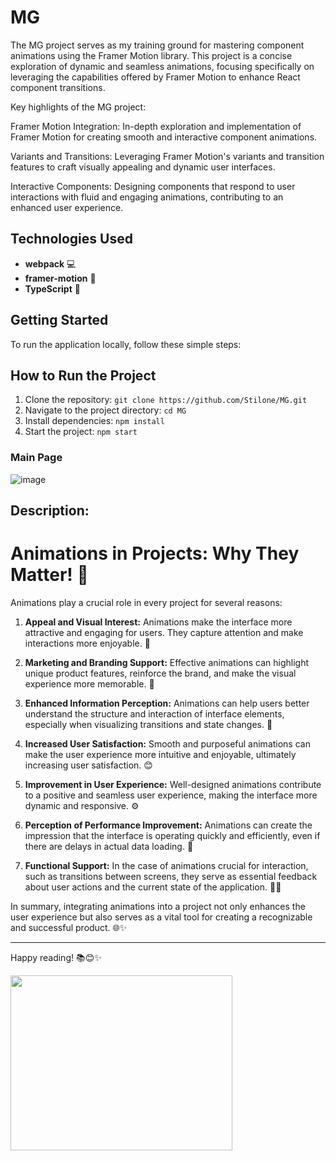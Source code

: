 # MG

The MG project serves as my training ground for mastering component animations using the Framer Motion library. This project is a concise exploration of dynamic and seamless animations, focusing specifically on leveraging the capabilities offered by Framer Motion to enhance React component transitions.

Key highlights of the MG project:

Framer Motion Integration: In-depth exploration and implementation of Framer Motion for creating smooth and interactive component animations.

Variants and Transitions: Leveraging Framer Motion's variants and transition features to craft visually appealing and dynamic user interfaces.

Interactive Components: Designing components that respond to user interactions with fluid and engaging animations, contributing to an enhanced user experience.

## Technologies Used
- **webpack** 💻
- **framer-motion** 🎨
- **TypeScript** 📝

## Getting Started
To run the application locally, follow these simple steps:

## How to Run the Project

1. Clone the repository: `git clone https://github.com/Stilone/MG.git`
2. Navigate to the project directory: `cd MG`
3. Install dependencies: `npm install`
4. Start the project: `npm start`

### Main Page
![image](https://github.com/Stilone/MG/assets/54247765/c63b7529-64c0-44f7-ac50-0a650d5a585e)

## Description:
# Animations in Projects: Why They Matter! 🌟

Animations play a crucial role in every project for several reasons:

1. **Appeal and Visual Interest:** Animations make the interface more attractive and engaging for users. They capture attention and make interactions more enjoyable. 🌟

2. **Marketing and Branding Support:** Effective animations can highlight unique product features, reinforce the brand, and make the visual experience more memorable. 🚀

3. **Enhanced Information Perception:** Animations can help users better understand the structure and interaction of interface elements, especially when visualizing transitions and state changes. 🔄

4. **Increased User Satisfaction:** Smooth and purposeful animations can make the user experience more intuitive and enjoyable, ultimately increasing user satisfaction. 😊

5. **Improvement in User Experience:** Well-designed animations contribute to a positive and seamless user experience, making the interface more dynamic and responsive. ⚙️

6. **Perception of Performance Improvement:** Animations can create the impression that the interface is operating quickly and efficiently, even if there are delays in actual data loading. 🚄

7. **Functional Support:** In the case of animations crucial for interaction, such as transitions between screens, they serve as essential feedback about user actions and the current state of the application. 🔄📱

In summary, integrating animations into a project not only enhances the user experience but also serves as a vital tool for creating a recognizable and successful product. 🌐✨


---

Happy reading! 📚😊✨

<img align="left" height="280" width="355" alt="" src="https://media.giphy.com/media/1USKMDPjuH4ovL7J5h/giphy.gif"/>
